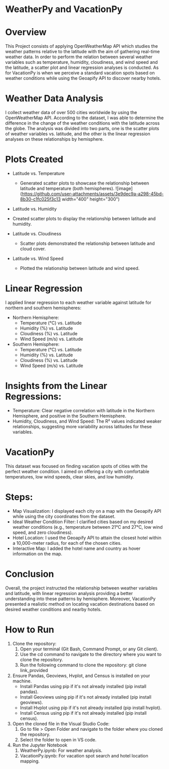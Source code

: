 # WeatherPy and VacationPy
# Overview
This Project consists of applying OpenWeatherMap API which studies the weather patterns relative to the latitude with the aim of gathering real-time weather data. In order to perform the relation between several weather variables such as temperature, humidity, cloudiness, and wind speed and the latitude, a scatter plot and linear regression analyses is conducted. As for VacationPy is when we perceive a standard vacation spots based on weather conditions while using the Geoapify API to discover nearby hotels.

# Weather Data Analysis
I collect weather data of over 500 cities worldwide by using the OpenWeatherMap API. According to the dataset, I was able to determine the difference in the change of the weather conditions with the latitude across the globe. The analysis was divided into two parts, one is the scatter plots of weather variables vs. latitude, and the other is the linear regression analyses on these relationships by hemisphere.

# Plots Created
 - Latitude vs. Temperature
     - Generated scatter plots to showcase the relationship between latitude and temperature (both hemispheres).
       ![image](https://github.com/user-attachments/assets/3e9dec9a-a298-45bd-8b30-c1fc025f3c13 width="400" height="300")

 - Latitude vs. Humidity
  - Created scatter plots to display the relationship between latitude and humidity.
 - Latitude vs. Cloudiness
   -  Scatter plots demonstrated the relationship between latitude and cloud cover.
- Latitude vs. Wind Speed
  - Plotted the relationship between latitude and wind speed.
# Linear Regression
I applied linear regression to each weather variable against latitude for northern and southern hemispheres:
- Northern Hemisphere:
  - Temperature (°C) vs. Latitude
  - Humidity (%) vs. Latitude
  - Cloudiness (%) vs. Latitude
  - Wind Speed (m/s) vs. Latitude
- Southern Hemisphere:
  - Temperature (°C) vs. Latitude
  - Humidity (%) vs. Latitude
  - Cloudiness (%) vs. Latitude
  - Wind Speed (m/s) vs. Latitude
    
# Insights from the Linear Regressions:
- Temperature: Clear negative correlation with latitude in the Northern Hemisphere, and positive in the Southern Hemisphere.
- Humidity, Cloudiness, and Wind Speed: The R² values indicated weaker relationships, suggesting more variability across latitudes for these variables.

# VacationPy
This dataset was focused on finding vacation spots of cities with the perfect weather condition. I aimed on offering a city with comfortable temperatures, low wind speeds, clear skies, and low humidity.
# Steps:
- Map Visualization: I displayed each city on a map with the Geoapify API while using the city coordinates from the dataset.
- Ideal Weather Condition Filter: I clarified cities based on my desired weather conditions (e.g., temperature between 21°C and 27°C, low wind speed, and zero cloudiness).
- Hotel Location: I used the Geoapify API to attain the closest hotel within a 10,000-meter radius, for each of the chosen cities.
- Interactive Map: I added the hotel name and country as hover information on the map.

# Conclusion
Overall, the project instructed the relationship between weather variables and latitude, with linear regression analysis providing a better understanding into these patterns by hemisphere. Moreover, VacationPy presented a realistic method on locating vacation destinations based on desired weather conditions and nearby hotels.


# How to Run
   1. Clone the repository:
       1. Open your terminal (Git Bash, Command Prompt, or any Git client).
       2. Use the cd command to navigate to the directory where you want to clone the repository.
       3. Run the following command to clone the repository: git clone link_provided
  2. Ensure Pandas, Geoviews, Hvplot, and Census is installed on your machine.
     - Install Pandas using pip if it's not already installed (pip install pandas).
     - Install Geoviews using pip if it's not already installed (pip install geoviews).
     - Install Hvplot using pip if it's not already installed (pip install hvplot).
     - Install Census using pip if it's not already installed (pip install census).
  3. Open the cloned file in the Visual Studio Code:
       1. Go to file > Open Folder and navigate to the folder where you cloned the repository.
       2. Select the folder to open in VS code.
  4. Run the Jupyter Notebook
     1. WeatherPy.ipynb: For weather analysis.
     2. VacationPy.ipynb: For vacation spot search and hotel location mapping.
